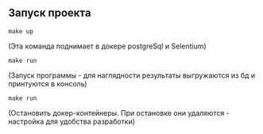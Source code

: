 ## Запуск проекта
```
make up 
```
(Эта команда поднимает в докере postgreSql и Selentium)

```
make run
```
(Запуск программы - для наглядности результаты выгружаются из бд и принтуются в консоль)

```
make run
```
(Остановить докер-контейнеры. При остановке они удаляются - настройка для удобства разработки)
